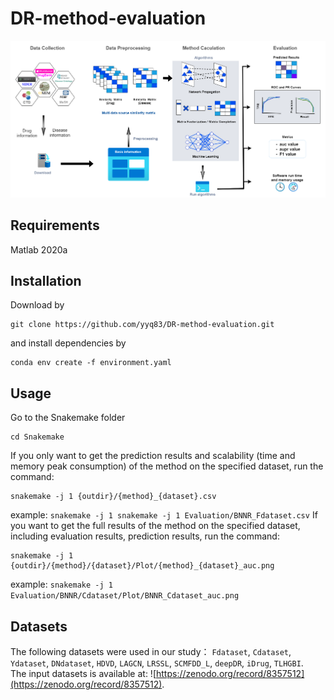 # DR-method-evaluation
![Overview of DR evaluation](./figures/overflow_v16.png )

## Requirements
Matlab 2020a

## Installation
Download by
~~~~
git clone https://github.com/yyq83/DR-method-evaluation.git
~~~~
and install dependencies by
~~~~~
conda env create -f environment.yaml
~~~~~

## Usage
Go to the Snakemake folder
~~~~
cd Snakemake
~~~~
If you only want to get the prediction results and scalability (time and memory peak consumption) of the method on the specified dataset, run the command:
~~~~
snakemake -j 1 {outdir}/{method}_{dataset}.csv
~~~~
example: `snakemake -j 1 snakemake -j 1 Evaluation/BNNR_Fdataset.csv`
If you want to get the full results of the method on the specified dataset, including evaluation results, prediction results, run the command: 
~~~~
snakemake -j 1 {outdir}/{method}/{dataset}/Plot/{method}_{dataset}_auc.png
~~~~
example: `snakemake -j 1 Evaluation/BNNR/Cdataset/Plot/BNNR_Cdataset_auc.png`

## Datasets
The following datasets were used in our study：
`Fdataset`, `Cdataset`, `Ydataset`, `DNdataset`, `HDVD`, `LAGCN`, `LRSSL`, `SCMFDD_L`, `deepDR`, `iDrug`, `TLHGBI`.  
The input datasets is available at: ![https://zenodo.org/record/8357512](https://zenodo.org/record/8357512).
